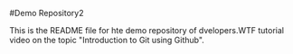 #Demo Repository2

This is the README file for hte demo repository of dvelopers.WTF tutorial video on the topic "Introduction to Git using Github".